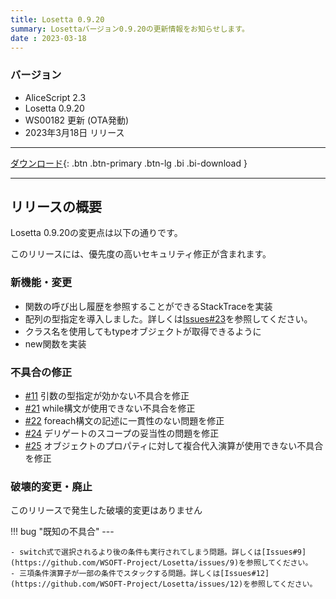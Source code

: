 ```yaml
---
title: Losetta 0.9.20
summary: Losettaバージョン0.9.20の更新情報をお知らせします。
date : 2023-03-18
---
```

### バージョン

* AliceScript 2.3
* Losetta 0.9.20
* WS00182 更新 (OTA発動)
* 2023年3月18日 リリース

---
[ ダウンロード](https://download.wsoft.ws/WS00182){: .btn .btn-primary .btn-lg .bi .bi-download }

---

## リリースの概要
Losetta 0.9.20の変更点は以下の通りです。

このリリースには、優先度の高いセキュリティ修正が含まれます。

### 新機能・変更
- 関数の呼び出し履歴を参照することができるStackTraceを実装
- 配列の型指定を導入しました。詳しくは[Issues#23](https://github.com/WSOFT-Project/Losetta/issues/23)を参照してください。
- クラス名を使用してもtypeオブジェクトが取得できるように
- new関数を実装

### 不具合の修正
- [#11](https://github.com/WSOFT-Project/Losetta/issues/11) 引数の型指定が効かない不具合を修正
- [#21](https://github.com/WSOFT-Project/Losetta/issues/21) while構文が使用できない不具合を修正
- [#22](https://github.com/WSOFT-Project/Losetta/issues/22) foreach構文の記述に一貫性のない問題を修正
- [#24](https://github.com/WSOFT-Project/Losetta/issues/24) デリゲートのスコープの妥当性の問題を修正
- [#25](https://github.com/WSOFT-Project/Losetta/issues/25) オブジェクトのプロパティに対して複合代入演算が使用できない不具合を修正

### 破壊的変更・廃止
このリリースで発生した破壊的変更はありません

!!! bug "既知の不具合"
    ---
    
    - switch式で選択されるより後の条件も実行されてしまう問題。詳しくは[Issues#9](https://github.com/WSOFT-Project/Losetta/issues/9)を参照してください。
    - 三項条件演算子が一部の条件でスタックする問題。詳しくは[Issues#12](https://github.com/WSOFT-Project/Losetta/issues/12)を参照してください。